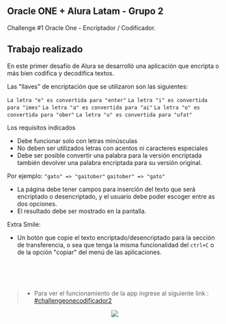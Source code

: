 ## Oracle ONE + Alura Latam - Grupo 2 
Challenge #1 Oracle One - Encriptador / Codificador.

## Trabajo realizado
En este primer desafío de Alura se desarrolló una aplicación que encripta o más bien codifica y decodifica textos.

Las "llaves" de encriptación que se utilizaron son las siguientes:

`La letra "e" es convertida para "enter"`
`La letra "i" es convertida para "imes"`
`La letra "a" es convertida para "ai"`
`La letra "o" es convertida para "ober"`
`La letra "u" es convertida para "ufat"`

Los requisitos indicados
- Debe funcionar solo con letras minúsculas
- No deben ser utilizados letras con acentos ni caracteres especiales
- Debe ser posible convertir una palabra para la versión encriptada también devolver una palabra encriptada para su versión original. 

Por ejemplo:
`"gato" => "gaitober"`
`gaitober" => "gato"`

- La página debe tener campos para 
inserción del texto que será encriptado o desencriptado, y el usuario debe poder escoger entre as dos opciones.
- El resultado debe ser mostrado en la pantalla.

Extra Smile:
- Un botón que copie el texto encriptado/desencriptado para la sección de transferencia, o sea que tenga la misma funcionalidad del `ctrl+C` o de la opción "copiar" del menú de las aplicaciones.<br></br>

<br></br>
>- Para ver el funcionamiento de la app ingrese al siguiente link : [#challengeonecodificador2](https://ndorola.github.io/encriptador/)

<div align='center'>
  <img src="https://media.giphy.com/media/E8bphxyLZLKyWTQNbq/giphy.gif"/>
</div>

